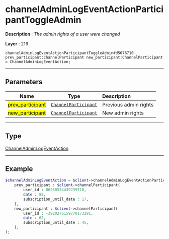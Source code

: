 # channelAdminLogEventActionParticipantToggleAdmin

**Description** : *The admin rights of a user were changed*

**Layer** : 216

```tl
channelAdminLogEventActionParticipantToggleAdmin#d5676710 prev_participant:ChannelParticipant new_participant:ChannelParticipant = ChannelAdminLogEventAction;
```

---

## Parameters

| Name | Type | Description |
| :---: | :---: | :--- |
| <mark>prev_participant</mark> | [`ChannelParticipant`](type/ChannelParticipant) | Previous admin rights |
| <mark>new_participant</mark> | [`ChannelParticipant`](type/ChannelParticipant) | New admin rights |

---

## Type

[ChannelAdminLogEventAction](type/ChannelAdminLogEventAction)

---

## Example

```php
$channelAdminLogEventAction = $client->channelAdminLogEventActionParticipantToggleAdmin(
	prev_participant : $client->channelParticipant(
		user_id : 86268534439239710,
		date : 88,
		subscription_until_date : 17,
	),
	new_participant : $client->channelParticipant(
		user_id : -3920276159770173291,
		date : 62,
		subscription_until_date : 45,
	),
);
```